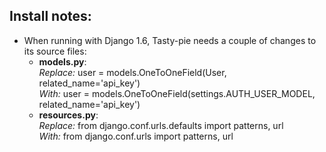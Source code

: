 Install notes:
--------------
* When running with Django 1.6, Tasty-pie needs a couple of changes to its source files:  
  * __models.py__:  
    _Replace:_ user = models.OneToOneField(User, related_name='api_key')  
    _With:_ user = models.OneToOneField(settings.AUTH_USER_MODEL, related_name='api_key')  
  * __resources.py__:  
    _Replace:_ from django.conf.urls.defaults import patterns, url  
    _With:_ from django.conf.urls import patterns, url  